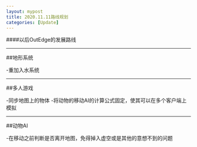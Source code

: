 ```yaml
---
layout: mypost
title: 2020.11.11路线规划
categories: [Update]
---
```


####以后OutEdge的发展路线

---

##地形系统

-重加入水系统

---

##多人游戏

-同步地图上的物体
-将动物的移动AI的计算公式固定，使其可以在多个客户端上模拟

---

##动物AI

-在移动之前判断是否离开地图，免得掉入虚空或是其他的意想不到的问题
